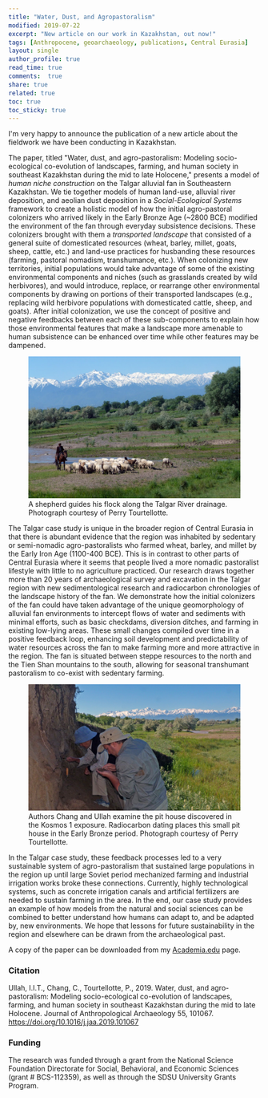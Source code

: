 ```yaml
---
title: "Water, Dust, and Agropastoralism"
modified: 2019-07-22
excerpt: "New article on our work in Kazakhstan, out now!"
tags: [Anthropocene, geoarchaeology, publications, Central Eurasia]
layout: single
author_profile: true
read_time: true
comments:  true
share: true
related: true
toc: true
toc_sticky: true
---
```



I'm very happy to announce the publication of a new article about the fieldwork we have been conducting in Kazakhstan. 

The paper, titled "Water, dust, and agro-pastoralism: Modeling socio-ecological co-evolution of landscapes, farming, and human society in southeast Kazakhstan during the mid to late Holocene," presents a model of _human niche construction_ on the Talgar alluvial fan in Southeastern Kazakhstan. We tie together models of human land-use, alluvial river deposition, and aeolian dust deposition in a _Social-Ecological Systems_ framework to create a holistic model of how the initial agro-pastoral colonizers who arrived likely in the Early Bronze Age (~2800 BCE) modified the environment of the fan through everyday subsistence decisions. These colonizers brought with them a _transported landscape_ that consisted of a general suite of domesticated resources (wheat, barley, millet, goats, sheep, cattle, etc.) and land-use practices for husbanding these resources (farming, pastoral nomadism, transhumance, etc.). When colonizing new territories, initial populations would take advantage of some of the existing environmental components and niches (such as grasslands created by wild herbivores), and would introduce, replace, or rearrange other environmental components by drawing on portions of their transported landscapes (e.g., replacing wild herbivore populations with domesticated cattle, sheep, and goats). After initial colonization, we use the concept of positive and negative feedbacks between each of these sub-components to explain how those environmental features that make a landscape more amenable to human subsistence can be enhanced over time while other features may be dampened. 

<figure>
	<a href="/images/Shepherd_and_flock_with_Tien_Shan.jpg"><img src="/images/Shepherd_and_flock_with_Tien_Shan.jpg" alt="A shepherd guides his flock along the Talgar River drainage."></a>
	<figcaption>A shepherd guides his flock along the Talgar River drainage. Photograph courtesy of Perry Tourtellotte.</figcaption>
</figure>

The Talgar case study is unique in the broader region of Central Eurasia in that there is abundant evidence that the region was inhabited by sedentary or semi-nomadic agro-pastoralists who farmed wheat, barley, and millet by the Early Iron Age (1100-400 BCE). This is in contrast to other parts of Central Eurasia where it seems that people lived a more nomadic pastoralist lifestyle with little to no agriculture practiced. Our research draws together more than 20 years of archaeological survey and excavation in the Talgar region with new sedimentological research and radiocarbon chronologies of the landscape history of the fan. We demonstrate how the initial colonizers of the fan could have taken advantage of the unique geomorphology of alluvial fan environments to intercept flows of water and sediments with minimal efforts, such as basic checkdams, diversion ditches, and farming in existing low-lying areas. These small changes compiled over time in a positive feedback loop, enhancing soil development and predictability of water resources across the fan to make farming more and more attractive in the region. The fan is situated between steppe resources to the north and the Tien Shan mountains to the south, allowing for seasonal transhumant pastoralism to co-exist with sedentary farming. 

<figure>
	<a href="/images/Claudia_and_Isaac_at_Kosmos_1.jpg"><img src="/images/Claudia_and_Isaac_at_Kosmos_1.jpg" alt="Authors Chang and Ullah examine the pit house discovered in the Kosmos 1 exposure. Radiocarbon dating places this small pit house in the Early Bronze period."></a>
	<figcaption>Authors Chang and Ullah examine the pit house discovered in the Kosmos 1 exposure. Radiocarbon dating places this small pit house in the Early Bronze period. Photograph courtesy of Perry Tourtellotte.</figcaption>
</figure>

In the Talgar case study, these feedback processes led to a very sustainable system of agro-pastoralism that sustained large populations in the region up until large Soviet period mechanized farming and industrial irrigation works broke these connections. Currently, highly technological systems, such as concrete irrigation canals and artificial fertilizers are needed to sustain farming in the area. In the end, our case study provides an example of how models from the natural and social sciences can be combined to better understand how humans can adapt to, and be adapted by, new environments. We hope that lessons for future sustainability in the region and elsewhere can be drawn from the archaeological past.

A copy of the paper can be downloaded from my [Academia.edu](https://www.academia.edu/39407174/Water_dust_and_agro-pastoralism_Modeling_socio-ecological_co-evolution_of_landscapes_farming_and_human_society_in_southeast_Kazakhstan_during_the_mid_to_late_Holocene) page.
	
### Citation
	
Ullah, I.I.T., Chang, C., Tourtellotte, P., 2019. Water, dust, and agro-pastoralism: Modeling socio-ecological co-evolution of landscapes, farming, and human society in southeast Kazakhstan during the mid to late Holocene. Journal of Anthropological Archaeology 55, 101067. https://doi.org/10.1016/j.jaa.2019.101067

### Funding

The research was funded through a grant from the National Science Foundation Directorate for Social, Behavioral, and Economic Sciences (grant # BCS-112359), as well as through the SDSU University Grants Program.
